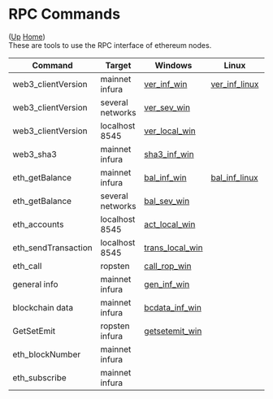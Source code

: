 # RPC Commands

([Up](..) [Home](..\..))<br>
These are tools to use the RPC interface of ethereum nodes.

| Command            | Target            | Windows          | Linux             | Website
| ----               | ----              | ------------     |-----------        | ----------
| web3_clientVersion | mainnet infura    | [ver_inf_win]    | [ver_inf_linux]
| web3_clientVersion | several networks  | [ver_sev_win]    |
| web3_clientVersion | localhost 8545    | [ver_local_win]
| web3_sha3          | mainnet infura    | [sha3_inf_win]
| eth_getBalance     | mainnet infura    | [bal_inf_win]    | [bal_inf_linux]
| eth_getBalance     | several networks  | [bal_sev_win]
| eth_accounts       | localhost 8545    | [act_local_win]
| eth_sendTransaction| localhost 8545    | [trans_local_win]
| eth_call           | ropsten           | [call_rop_win]
| general info       | mainnet infura    | [gen_inf_win]
| blockchain data    | mainnet infura    | [bcdata_inf_win]
| GetSetEmit         | ropsten infura    | [getsetemit_win]
| eth_blockNumber    | mainnet infura    |                  |                   | [blocknr]
| eth_subscribe      | mainnet infura    |                  |                   | [wsblocks]

[ver_inf_win]:      https://github.com/web3examples/ethereum/blob/master/rpc/web3_clientVersion_mainnet.infura.io.cmd 
[ver_inf_linux]:    https://github.com/web3examples/ethereum/blob/master/rpc/web3_clientVersion_mainnet.infura.io
[ver_sev_win]:      https://github.com/web3examples/ethereum/blob/master/rpc/web3_clientVersion_several_networks.cmd
[bal_inf_win]:      https://github.com/web3examples/ethereum/blob/master/rpc/eth_getBalance_mainnet.infura.io.cmd
[bal_inf_linux]:    https://github.com/web3examples/ethereum/blob/master/rpc/eth_getBalance_mainnet.infura.io
[bal_sev_win]:      https://github.com/web3examples/ethereum/blob/master/rpc/eth_getBalance_several_networks.cmd
[gen_inf_win]:      https://github.com/web3examples/ethereum/blob/master/rpc/general_info_mainnet.infura.io.cmd
[sha3_inf_win]:     https://github.com/web3examples/ethereum/blob/master/rpc/web3_sha3_mainnet.infura.io.cmd
[bcdata_inf_win]:   https://github.com/web3examples/ethereum/blob/master/rpc/bcdata_mainnet.infura.io.cmd
[blocknr]:          https://web3examples.com/ethereum/rpc/blocknr.html
[wsblocks]:         https://web3examples.com/ethereum/rpc/wsblocks.html
[ver_local_win]:    https://github.com/web3examples/ethereum/blob/master/rpc/web3_clientVersion_port_8545.cmd
[trans_local_win]:  https://github.com/web3examples/ethereum/blob/master/rpc/eth_sendTransaction_ganache.cmd
[act_local_win]:    https://github.com/web3examples/ethereum/blob/master/rpc/eth_accounts_ganache.cmd
[call_rop_win]:     https://github.com/web3examples/ethereum/blob/master/rpc/eth_call_ropsten.cmd
[getsetemit_win]:   https://github.com/web3examples/ethereum/blob/master/rpc/getsetemit.cmd
